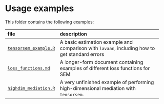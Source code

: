 # Usage examples

This folder contains the following examples:

| file | description |
| :--- | :--- |
| [`tensorsem_example.R`](./tensorsem_example.R) | A basic estimation example and comparison with `lavaan`, including how to get standard errors |
| [`loss_functions.md`](./loss_functions.md) | A longer-form document containing examples of different loss functions for SEM |
| [`highdim_mediation.R`](./highdim_mediation.R) | A very unfinished example of performing high-dimensional mediation with `tensorsem`. |